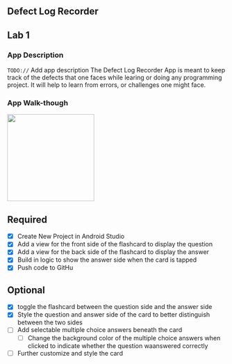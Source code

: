 
## Defect Log Recorder

## Lab 1

### App Description
`TODO://` Add app description
The Defect Log Recorder App is meant to keep track of the defects that one faces while learing or doing any programming project. It will help to learn from errors, or challenges one might face. 
### App Walk-though


<img src="https://imgur.com/5Lvbssq" width=200><br>

## Required
- [x] Create New Project in Android Studio
- [x] Add a view for the front side of the flashcard to display the question
- [x] Add a view for the back side of the flashcard to display the answer
- [x] Build in logic to show the answer side when the card is tapped
- [x] Push code to GitHu
## Optional
- [x] toggle the flashcard between the question side and the answer side
- [x] Style the question and answer side of the card to better distinguish between the two sides
- [ ] Add selectable multiple choice answers beneath the card
   - [ ] Change the background color of the multiple choice answers when clicked to indicate whether the question waanswered correctly
- [ ] Further customize and style the card

